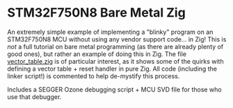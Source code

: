 # STM32F750N8 Bare Metal Zig

An extremely simple example of implementing a "blinky" program on an STM32F750N8 MCU without using any vendor support code... in Zig! This is _not_ a full tutorial on bare metal programming (as there are already plenty of good ones), but rather an example of doing this in Zig. The file [vector_table.zig](src/vector_table.zig) is of particular interest, as it shows some of the quirks with defining a vector table + reset handler in pure Zig. All code (including the linker script!) is commented to help de-mystify this process.

Includes a SEGGER Ozone debugging script + MCU SVD file for those who use that debugger.